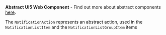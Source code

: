 **Abstract UI5 Web Component** - Find out more about abstract components [here](https://sap.github.io/ui5-webcomponents-react/?path=/docs/knowledge-base-faq--docs#what-are-abstract-ui5-web-components).

The `NotificationAction` represents an abstract action, used in the `NotificationListItem` and the `NotificationListGroupItem` items
